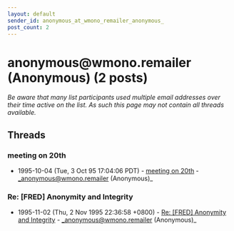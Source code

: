 ```yaml
---
layout: default
sender_id: anonymous_at_wmono_remailer_anonymous_
post_count: 2
---
```


# anonymous<span>@</span>wmono.remailer (Anonymous) (2 posts)

_Be aware that many list participants used multiple email addresses over their time active on the list. As such this page may not contain all threads available._

## Threads

### meeting on 20th
+ 1995-10-04 (Tue, 3 Oct 95 17:04:06 PDT) - [meeting on 20th](/archive/1995/10/ce992424844f78877ead31babe275e5593e2817689ac7268d616228a7896b521) - _anonymous@wmono.remailer (Anonymous)_

### Re: [FRED] Anonymity and Integrity
+ 1995-11-02 (Thu, 2 Nov 1995 22:36:58 +0800) - [Re: [FRED] Anonymity and Integrity](/archive/1995/11/9d94172ec3bc54e3aa53f20932b44585069e3ebc3e383286b8057c23bde67dd8) - _anonymous@wmono.remailer (Anonymous)_

